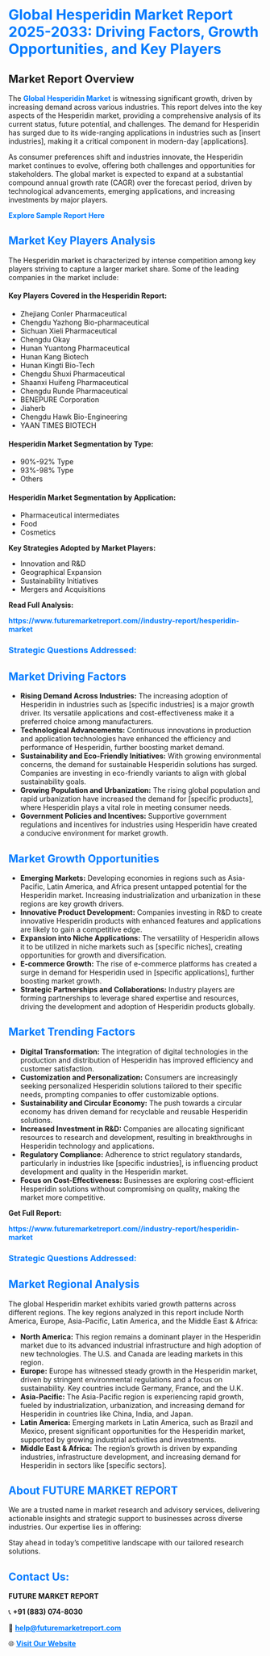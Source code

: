 <h1 style="color: #007BFF;">Global Hesperidin Market Report 2025-2033: Driving Factors, Growth Opportunities, and Key Players</h1>

<section id="overview">
<h2>Market Report Overview</h2>
<p>The <a href="https://www.futuremarketreport.com//industry-report/hesperidin-market" style="color: #007BFF; text-decoration: none;"><strong>Global Hesperidin Market</strong></a> is witnessing significant growth, driven by increasing demand across various industries. This report delves into the key aspects of the Hesperidin market, providing a comprehensive analysis of its current status, future potential, and challenges. The demand for Hesperidin has surged due to its wide-ranging applications in industries such as [insert industries], making it a critical component in modern-day [applications].</p>
<p>As consumer preferences shift and industries innovate, the Hesperidin market continues to evolve, offering both challenges and opportunities for stakeholders. The global market is expected to expand at a substantial compound annual growth rate (CAGR) over the forecast period, driven by technological advancements, emerging applications, and increasing investments by major players.</p>
</section>

<section id="overview">
<p><a href="https://www.futuremarketreport.com//request-sample/reportId=80125" style="color: #007BFF; text-decoration: none;"><strong>Explore Sample Report Here</strong></a></p>
</section>

<section id="key-players">
<h2 style="color: #007BFF;">Market Key Players Analysis</h2>
<p>The Hesperidin market is characterized by intense competition among key players striving to capture a larger market share. Some of the leading companies in the market include:</p>
<h4>Key Players Covered in the Hesperidin Report:</h4>
<ul><li>Zhejiang Conler Pharmaceutical</li><li>Chengdu Yazhong Bio-pharmaceutical</li><li>Sichuan Xieli Pharmaceutical</li><li>Chengdu Okay</li><li>Hunan Yuantong Pharmaceutical</li><li>Hunan Kang Biotech</li><li>Hunan Kingti Bio-Tech</li><li>Chengdu Shuxi Pharmaceutical</li><li>Shaanxi Huifeng Pharmaceutical</li><li>Chengdu Runde Pharmaceutical</li><li>BENEPURE Corporation</li><li>Jiaherb</li><li>Chengdu Hawk Bio-Engineering</li><li>YAAN TIMES BIOTECH</li></ul>
<h4>Hesperidin Market Segmentation by Type:</h4>
<ul><li>90%-92% Type</li><li>93%-98% Type</li><li>Others</li></ul>

<h4>Hesperidin Market Segmentation by Application:</h4>
<ul><li>Pharmaceutical intermediates</li><li>Food</li><li>Cosmetics</li></ul>
<p><strong>Key Strategies Adopted by Market Players:</strong></p>
<ul>
<li>Innovation and R&D</li>
<li>Geographical Expansion</li>
<li>Sustainability Initiatives</li>
<li>Mergers and Acquisitions</li>
</ul>
</section>

<section>
<p><strong>Read Full Analysis: </strong></p><a href="https://www.futuremarketreport.com//industry-report/hesperidin-market" style="color: #007BFF; text-decoration: none;"><strong>https://www.futuremarketreport.com//industry-report/hesperidin-market</strong></a>
<h3 style="color: #007BFF;">Strategic Questions Addressed:</h3>
</section>

<section id="driving-factors">
<h2 style="color: #007BFF;">Market Driving Factors</h2>
<ul>
<li><strong>Rising Demand Across Industries:</strong> The increasing adoption of Hesperidin in industries such as [specific industries] is a major growth driver. Its versatile applications and cost-effectiveness make it a preferred choice among manufacturers.</li>
<li><strong>Technological Advancements:</strong> Continuous innovations in production and application technologies have enhanced the efficiency and performance of Hesperidin, further boosting market demand.</li>
<li><strong>Sustainability and Eco-Friendly Initiatives:</strong> With growing environmental concerns, the demand for sustainable Hesperidin solutions has surged. Companies are investing in eco-friendly variants to align with global sustainability goals.</li>
<li><strong>Growing Population and Urbanization:</strong> The rising global population and rapid urbanization have increased the demand for [specific products], where Hesperidin plays a vital role in meeting consumer needs.</li>
<li><strong>Government Policies and Incentives:</strong> Supportive government regulations and incentives for industries using Hesperidin have created a conducive environment for market growth.</li>
</ul>
</section>

<section id="growth-opportunities">
<h2 style="color: #007BFF;">Market Growth Opportunities</h2>
<ul>
<li><strong>Emerging Markets:</strong> Developing economies in regions such as Asia-Pacific, Latin America, and Africa present untapped potential for the Hesperidin market. Increasing industrialization and urbanization in these regions are key growth drivers.</li>
<li><strong>Innovative Product Development:</strong> Companies investing in R&D to create innovative Hesperidin products with enhanced features and applications are likely to gain a competitive edge.</li>
<li><strong>Expansion into Niche Applications:</strong> The versatility of Hesperidin allows it to be utilized in niche markets such as [specific niches], creating opportunities for growth and diversification.</li>
<li><strong>E-commerce Growth:</strong> The rise of e-commerce platforms has created a surge in demand for Hesperidin used in [specific applications], further boosting market growth.</li>
<li><strong>Strategic Partnerships and Collaborations:</strong> Industry players are forming partnerships to leverage shared expertise and resources, driving the development and adoption of Hesperidin products globally.</li>
</ul>
</section>

<section id="trending-factors">
<h2 style="color: #007BFF;">Market Trending Factors</h2>
<ul>
<li><strong>Digital Transformation:</strong> The integration of digital technologies in the production and distribution of Hesperidin has improved efficiency and customer satisfaction.</li>
<li><strong>Customization and Personalization:</strong> Consumers are increasingly seeking personalized Hesperidin solutions tailored to their specific needs, prompting companies to offer customizable options.</li>
<li><strong>Sustainability and Circular Economy:</strong> The push towards a circular economy has driven demand for recyclable and reusable Hesperidin solutions.</li>
<li><strong>Increased Investment in R&D:</strong> Companies are allocating significant resources to research and development, resulting in breakthroughs in Hesperidin technology and applications.</li>
<li><strong>Regulatory Compliance:</strong> Adherence to strict regulatory standards, particularly in industries like [specific industries], is influencing product development and quality in the Hesperidin market.</li>
<li><strong>Focus on Cost-Effectiveness:</strong> Businesses are exploring cost-efficient Hesperidin solutions without compromising on quality, making the market more competitive.</li>
</ul>
</section>

<section>
<p><strong>Get Full Report: </strong></p><a href="https://www.futuremarketreport.com//industry-report/hesperidin-market" style="color: #007BFF; text-decoration: none;"><strong>https://www.futuremarketreport.com//industry-report/hesperidin-market</strong></a>
<h3 style="color: #007BFF;">Strategic Questions Addressed:</h3>
</section>


<section id="regional-analysis">
<h2 style="color: #007BFF;">Market Regional Analysis</h2>
<p>The global Hesperidin market exhibits varied growth patterns across different regions. The key regions analyzed in this report include North America, Europe, Asia-Pacific, Latin America, and the Middle East & Africa:</p>
<ul>
<li><strong>North America:</strong> This region remains a dominant player in the Hesperidin market due to its advanced industrial infrastructure and high adoption of new technologies. The U.S. and Canada are leading markets in this region.</li>
<li><strong>Europe:</strong> Europe has witnessed steady growth in the Hesperidin market, driven by stringent environmental regulations and a focus on sustainability. Key countries include Germany, France, and the U.K.</li>
<li><strong>Asia-Pacific:</strong> The Asia-Pacific region is experiencing rapid growth, fueled by industrialization, urbanization, and increasing demand for Hesperidin in countries like China, India, and Japan.</li>
<li><strong>Latin America:</strong> Emerging markets in Latin America, such as Brazil and Mexico, present significant opportunities for the Hesperidin market, supported by growing industrial activities and investments.</li>
<li><strong>Middle East & Africa:</strong> The region’s growth is driven by expanding industries, infrastructure development, and increasing demand for Hesperidin in sectors like [specific sectors].</li>
</ul>
</section>

<footer>
<h2 style="color: #007BFF;">About FUTURE MARKET REPORT</h2>
<p>We are a trusted name in market research and advisory services, delivering actionable insights and strategic support to businesses across diverse industries. Our expertise lies in offering:</p>

<p>Stay ahead in today’s competitive landscape with our tailored research solutions.</p>

<h2 style="color: #007BFF;">Contact Us:</h2>
<p><strong>FUTURE MARKET REPORT</strong></p>
<p>📞 <strong>+91 (883) 074-8030</strong></p>
<p>📧 <strong><a href="mailto:help@futuremarketreport.com" style="color: #007BFF;">help@futuremarketreport.com</a></strong></p>
<p>🌐 <strong><a href="https://www.futuremarketreport.com/" style="color: #007BFF;">Visit Our Website</a></strong></p>
</footer>